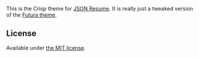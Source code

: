 This is the Crisp theme for [JSON Resume](http://jsonresume.org/). It is really just a tweaked version of the [Futura theme](https://github.com/markau/jsonresume-theme-futura).

## License

Available under [the MIT license](http://opensource.org/licenses/MIT).
